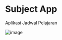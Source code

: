 # Subject App
Aplikasi Jadwal Pelajaran

![image](https://github.com/user-attachments/assets/d0188cba-53fb-40eb-860b-c211f0b63f2c)

